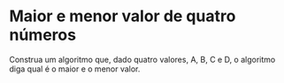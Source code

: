 # Maior e menor valor de quatro números
Construa um algoritmo que, dado quatro valores, A, B, C e D, o algoritmo diga qual é o maior e o menor valor.
